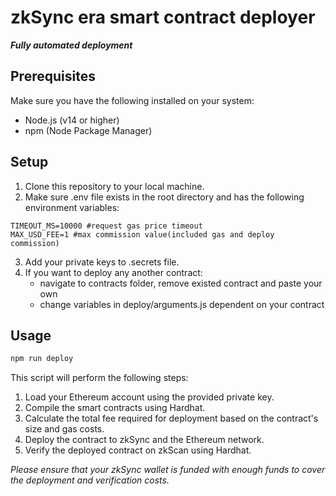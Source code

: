 <h1 align="left">zkSync era smart contract deployer</h1>

_**Fully automated deployment**_

## Prerequisites

Make sure you have the following installed on your system:

* Node.js (v14 or higher)
* npm (Node Package Manager)

## Setup

1. Clone this repository to your local machine.
2. Make sure .env file exists in the root directory and has the following environment variables:
   
```
TIMEOUT_MS=10000 #request gas price timeout
MAX_USD_FEE=1 #max commission value(included gas and deploy commission)
```
3. Add your private keys to .secrets file.
4. If you want to deploy any another contract:
   * navigate to contracts folder, remove existed contract and paste your own
   * change variables in deploy/arguments.js dependent on your contract

## Usage

```bash
npm run deploy
```
This script will perform the following steps:

1. Load your Ethereum account using the provided private key.
2. Compile the smart contracts using Hardhat.
3. Calculate the total fee required for deployment based on the contract's size and gas costs.
4. Deploy the contract to zkSync and the Ethereum network.
5. Verify the deployed contract on zkScan using Hardhat.
   
_*Please ensure that your zkSync wallet is funded with enough funds to cover the deployment and verification costs.*_

